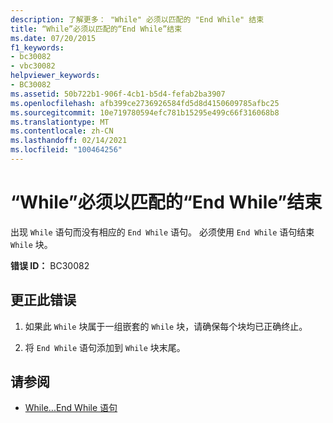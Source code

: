```yaml
---
description: 了解更多： "While" 必须以匹配的 "End While" 结束
title: “While”必须以匹配的“End While”结束
ms.date: 07/20/2015
f1_keywords:
- bc30082
- vbc30082
helpviewer_keywords:
- BC30082
ms.assetid: 50b722b1-906f-4cb1-b5d4-fefab2ba3907
ms.openlocfilehash: afb399ce2736926584fd5d8d4150609785afbc25
ms.sourcegitcommit: 10e719780594efc781b15295e499c66f316068b8
ms.translationtype: MT
ms.contentlocale: zh-CN
ms.lasthandoff: 02/14/2021
ms.locfileid: "100464256"
---
```

# <a name="while-must-end-with-a-matching-end-while"></a>“While”必须以匹配的“End While”结束

出现 `While` 语句而没有相应的 `End While` 语句。 必须使用 `End While` 语句结束 `While` 块。  
  
 **错误 ID：** BC30082  
  
## <a name="to-correct-this-error"></a>更正此错误  
  
1. 如果此 `While` 块属于一组嵌套的 `While` 块，请确保每个块均已正确终止。  
  
2. 将 `End While` 语句添加到 `While` 块末尾。  
  
## <a name="see-also"></a>请参阅

- [While...End While 语句](../language-reference/statements/while-end-while-statement.md)
